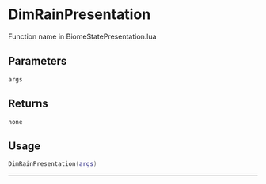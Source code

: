 # DimRainPresentation
Function name in BiomeStatePresentation.lua
## Parameters
`args`
## Returns
`none`
## Usage
```lua
DimRainPresentation(args)
```
---
